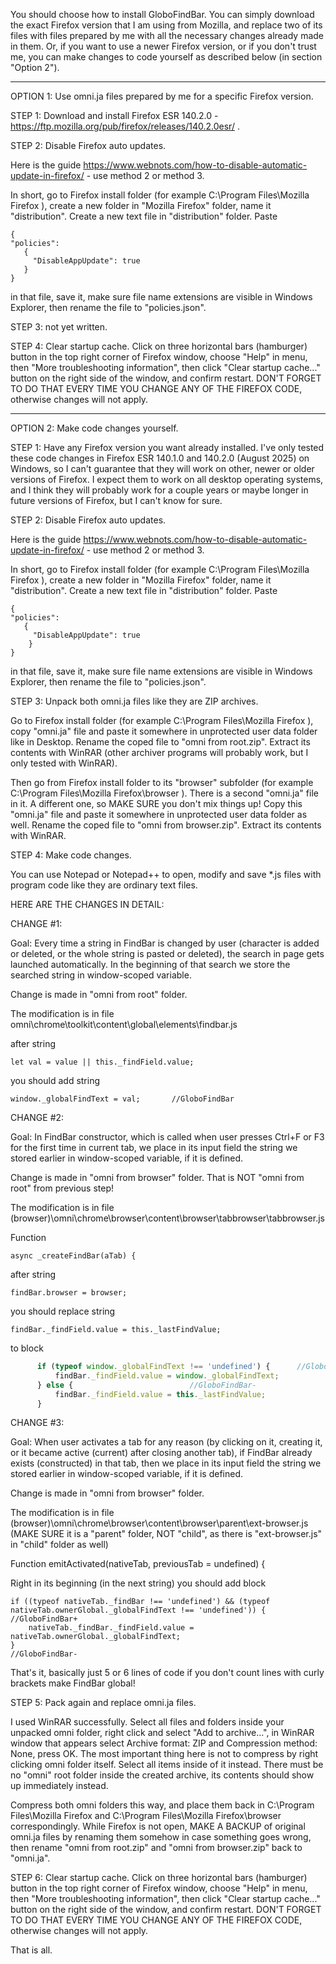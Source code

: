 You should choose how to install GloboFindBar. You can simply download the exact Firefox version that I am using from Mozilla, and replace two of its files with files prepared by me with all the necessary changes already made in them. Or, if you want to use a newer Firefox version, or if you don't trust me, you can make changes to code yourself as described below (in section "Option 2").

___________________________________

OPTION 1: Use omni.ja files prepared by me for a specific Firefox version.

STEP 1: Download and install Firefox ESR 140.2.0 - https://ftp.mozilla.org/pub/firefox/releases/140.2.0esr/ .

STEP 2: Disable Firefox auto updates.

Here is the guide https://www.webnots.com/how-to-disable-automatic-update-in-firefox/ - use method 2 or method 3.

In short, go to Firefox install folder (for example C:\Program Files\Mozilla Firefox ), create a new folder in "Mozilla Firefox" folder, name it "distribution". Create a new text file in "distribution" folder. Paste

```
{
"policies":
   {
     "DisableAppUpdate": true
   }
}
```

in that file, save it, make sure file name extensions are visible in Windows Explorer, then rename the file to "policies.json".

STEP 3: not yet written.

STEP 4: Clear startup cache.
Click on three horizontal bars (hamburger) button in the top right corner of Firefox window, choose "Help" in menu, then "More troubleshooting information", then click "Clear startup cache..." button on the right side of the window, and confirm restart. DON'T FORGET TO DO THAT EVERY TIME YOU CHANGE ANY OF THE FIREFOX CODE, otherwise changes will not apply.

___________________________________

OPTION 2: Make code changes yourself.

STEP 1: Have any Firefox version you want already installed. I've only tested these code changes in Firefox ESR 140.1.0 and 140.2.0 (August 2025) on Windows, so I can't guarantee that they will work on other, newer or older versions of Firefox. I expect them to work on all desktop operating systems, and I think they will probably work for a couple years or maybe longer in future versions of Firefox, but I can't know for sure.

STEP 2: Disable Firefox auto updates.

Here is the guide https://www.webnots.com/how-to-disable-automatic-update-in-firefox/ - use method 2 or method 3.

In short, go to Firefox install folder (for example C:\Program Files\Mozilla Firefox ), create a new folder in "Mozilla Firefox" folder, name it "distribution". Create a new text file in "distribution" folder. Paste

```
{
"policies":
   {
     "DisableAppUpdate": true
    }
}
```

in that file, save it, make sure file name extensions are visible in Windows Explorer, then rename the file to "policies.json".

STEP 3: Unpack both omni.ja files like they are ZIP archives.

Go to Firefox install folder (for example C:\Program Files\Mozilla Firefox ), copy "omni.ja" file and paste it somewhere in unprotected user data folder like in Desktop. Rename the coped file to "omni from root.zip". Extract its contents with WinRAR (other archiver programs will probably work, but I only tested with WinRAR).

Then go from Firefox install folder to its "browser" subfolder (for example C:\Program Files\Mozilla Firefox\browser ). There is a second "omni.ja" file in it. A different one, so MAKE SURE you don't mix things up! Copy this "omni.ja" file and paste it somewhere in unprotected user data folder as well. Rename the coped file to "omni from browser.zip". Extract its contents with WinRAR.

STEP 4: Make code changes.

You can use Notepad or Notepad++ to open, modify and save *.js files with program code like they are ordinary text files.

HERE ARE THE CHANGES IN DETAIL:

CHANGE #1:

Goal: Every time a string in FindBar is changed by user (character is added or deleted, or the whole string is pasted or deleted), the search in page gets launched automatically. In the beginning of that search we store the searched string in window-scoped variable.

Change is made in "omni from root" folder.

The modification is in file omni\chrome\toolkit\content\global\elements\findbar.js

after string

```
let val = value || this._findField.value;
```

you should add string

```
window._globalFindText = val; 		//GloboFindBar
```

CHANGE #2:

Goal: In FindBar constructor, which is called when user presses Ctrl+F or F3 for the first time in current tab, we place in its input field the string we stored earlier in window-scoped variable, if it is defined.

Change is made in "omni from browser" folder. That is NOT "omni from root" from previous step!

The modification is in file (browser)\omni\chrome\browser\content\browser\tabbrowser\tabbrowser.js

Function 

```
async _createFindBar(aTab) {
```

after string

```
findBar.browser = browser;
```

you should replace string

```
findBar._findField.value = this._lastFindValue;
```

to block

``` JavaScript
	  if (typeof window._globalFindText !== 'undefined') { 		//GloboFindBar+
		  findBar._findField.value = window._globalFindText;
	  } else {							//GloboFindBar-
		  findBar._findField.value = this._lastFindValue;
	  }
```

CHANGE #3:

Goal: When user activates a tab for any reason (by clicking on it, creating it, or it became active (current) after closing another tab), if FindBar already exists (constructed) in that tab, then we place in its input field the string we stored earlier in window-scoped variable, if it is defined.

Change is made in "omni from browser" folder.

The modification is in file (browser)\omni\chrome\browser\content\browser\parent\ext-browser.js (MAKE SURE it is a "parent" folder, NOT "child", as there is "ext-browser.js" in "child" folder as well)

Function emitActivated(nativeTab, previousTab = undefined) {

Right in its beginning (in the next string) you should add block

	if ((typeof nativeTab._findBar !== 'undefined') && (typeof nativeTab.ownerGlobal._globalFindText !== 'undefined')) {		//GloboFindBar+
		nativeTab._findBar._findField.value = nativeTab.ownerGlobal._globalFindText;
	}																//GloboFindBar-

That's it, basically just 5 or 6 lines of code if you don't count lines with curly brackets make FindBar global!

STEP 5: Pack again and replace omni.ja files.

I used WinRAR successfully. Select all files and folders inside your unpacked omni folder, right click and select "Add to archive...", in WinRAR window that appears select Archive format: ZIP and Compression method: None, press OK. The most important thing here is not to compress by right clicking omni folder itself. Select all items inside of it instead. There must be no "omni" root folder inside the created archive, its contents should show up immediately instead.

Compress both omni folders this way, and place them back in C:\Program Files\Mozilla Firefox and C:\Program Files\Mozilla Firefox\browser correspondingly. While Firefox is not open, MAKE A BACKUP of original omni.ja files by renaming them somehow in case something goes wrong, then rename "omni from root.zip" and "omni from browser.zip" back to "omni.ja".

STEP 6: Clear startup cache.
Click on three horizontal bars (hamburger) button in the top right corner of Firefox window, choose "Help" in menu, then "More troubleshooting information", then click "Clear startup cache..." button on the right side of the window, and confirm restart. DON'T FORGET TO DO THAT EVERY TIME YOU CHANGE ANY OF THE FIREFOX CODE, otherwise changes will not apply.

That is all.
